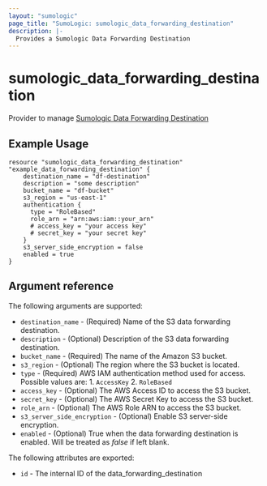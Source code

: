 ```yaml
---
layout: "sumologic"
page_title: "SumoLogic: sumologic_data_forwarding_destination"
description: |-
  Provides a Sumologic Data Forwarding Destination
---
```


# sumologic_data_forwarding_destination
Provider to manage [Sumologic Data Forwarding Destination](https://help.sumologic.com/docs/manage/data-forwarding/amazon-s3-bucket/#configure-an-s3-data-forwarding-destination)

## Example Usage
```hcl
resource "sumologic_data_forwarding_destination" "example_data_forwarding_destination" {
    destination_name = "df-destination"
    description = "some description"
    bucket_name = "df-bucket"
    s3_region = "us-east-1"
    authentication {
      type = "RoleBased"
      role_arn = "arn:aws:iam::your_arn"
      # access_key = "your access key"
      # secret_key = "your secret key"
    }
    s3_server_side_encryption = false
    enabled = true
}
```
## Argument reference

The following arguments are supported:

- `destination_name` - (Required) Name of the S3 data forwarding destination.
- `description` - (Optional) Description of the S3 data forwarding destination.
- `bucket_name` - (Required) The name of the Amazon S3 bucket.
- `s3_region` - (Optional) The region where the S3 bucket is located.
- `type` - (Required) AWS IAM authentication method used for access. Possible values are: 1. `AccessKey` 2. `RoleBased`
- `access_key` - (Optional) The AWS Access ID to access the S3 bucket.
- `secret_key` - (Optional) The AWS Secret Key to access the S3 bucket.
- `role_arn` - (Optional) The AWS Role ARN to access the S3 bucket.
- `s3_server_side_encryption` - (Optional) Enable S3 server-side encryption.
- `enabled` - (Optional) True when the data forwarding destination is enabled. Will be treated as _false_ if left blank.

The following attributes are exported:

- `id` - The internal ID of the data_forwarding_destination

